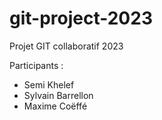 # git-project-2023
Projet GIT collaboratif 2023

Participants :
- Semi Khelef
- Sylvain Barrellon
- Maxime Coëffé
